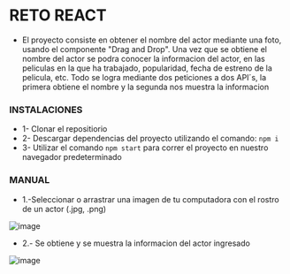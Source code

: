 # RETO REACT 

* El proyecto consiste en obtener el nombre del actor mediante una foto, usando el componente "Drag and Drop". Una vez que se obtiene el nombre del actor se podra conocer la informacion del actor, en las peliculas en la que ha trabajado, popularidad, fecha de estreno de la pelicula, etc. Todo se logra mediante dos peticiones a dos API´s, la primera obtiene el nombre y la segunda nos muestra la informacion 

### INSTALACIONES
* 1- Clonar el repositiorio 
* 2- Descargar dependencias del proyecto utilizando el comando:
`npm i`
* 3- Utilizar el comando `npm start` para correr el proyecto en nuestro navegador predeterminado 


### MANUAL
* 1.-Seleccionar o arrastrar una imagen de tu computadora con el rostro de un actor (.jpg, .png)


![image](https://user-images.githubusercontent.com/73509133/135778690-99d82e8a-9ca5-4f4d-99c7-b549d5a91759.png)


* 2.- Se obtiene y se muestra la informacion del actor ingresado


![image](https://user-images.githubusercontent.com/73509133/135778725-d1689d16-dca3-4979-ab64-2f2069b4d6ef.png)
